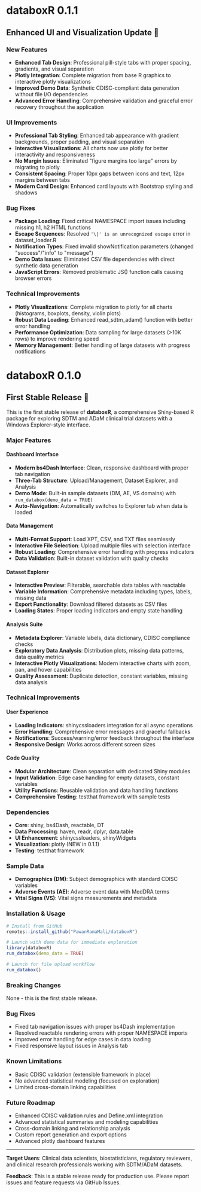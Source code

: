 # databoxR 0.1.1

## Enhanced UI and Visualization Update 🎨

### New Features
* **Enhanced Tab Design**: Professional pill-style tabs with proper spacing, gradients, and visual separation
* **Plotly Integration**: Complete migration from base R graphics to interactive plotly visualizations
* **Improved Demo Data**: Synthetic CDISC-compliant data generation without file I/O dependencies
* **Advanced Error Handling**: Comprehensive validation and graceful error recovery throughout the application

### UI Improvements
* **Professional Tab Styling**: Enhanced tab appearance with gradient backgrounds, proper padding, and visual separation
* **Interactive Visualizations**: All charts now use plotly for better interactivity and responsiveness
* **No Margin Issues**: Eliminated "figure margins too large" errors by migrating to plotly
* **Consistent Spacing**: Proper 10px gaps between icons and text, 12px margins between tabs
* **Modern Card Design**: Enhanced card layouts with Bootstrap styling and shadows

### Bug Fixes
* **Package Loading**: Fixed critical NAMESPACE import issues including missing h1, h2 HTML functions
* **Escape Sequences**: Resolved `'\|' is an unrecognized escape` error in dataset_loader.R
* **Notification Types**: Fixed invalid showNotification parameters (changed "success"/"info" to "message")
* **Demo Data Issues**: Eliminated CSV file dependencies with direct synthetic data generation
* **JavaScript Errors**: Removed problematic JS() function calls causing browser errors

### Technical Improvements
* **Plotly Visualizations**: Complete migration to plotly for all charts (histograms, boxplots, density, violin plots)
* **Robust Data Loading**: Enhanced read_sdtm_adam() function with better error handling
* **Performance Optimization**: Data sampling for large datasets (>10K rows) to improve rendering speed
* **Memory Management**: Better handling of large datasets with progress notifications

# databoxR 0.1.0

## First Stable Release 🚀

This is the first stable release of **databoxR**, a comprehensive Shiny-based R package for exploring SDTM and ADaM clinical trial datasets with a Windows Explorer-style interface.

### Major Features

#### Dashboard Interface
* **Modern bs4Dash Interface**: Clean, responsive dashboard with proper tab navigation
* **Three-Tab Structure**: Upload/Management, Dataset Explorer, and Analysis
* **Demo Mode**: Built-in sample datasets (DM, AE, VS domains) with `run_databox(demo_data = TRUE)`
* **Auto-Navigation**: Automatically switches to Explorer tab when data is loaded

#### Data Management
* **Multi-Format Support**: Load XPT, CSV, and TXT files seamlessly
* **Interactive File Selection**: Upload multiple files with selection interface
* **Robust Loading**: Comprehensive error handling with progress indicators
* **Data Validation**: Built-in dataset validation with quality checks

#### Dataset Explorer
* **Interactive Preview**: Filterable, searchable data tables with reactable
* **Variable Information**: Comprehensive metadata including types, labels, missing data
* **Export Functionality**: Download filtered datasets as CSV files
* **Loading States**: Proper loading indicators and empty state handling

#### Analysis Suite
* **Metadata Explorer**: Variable labels, data dictionary, CDISC compliance checks
* **Exploratory Data Analysis**: Distribution plots, missing data patterns, data quality metrics
* **Interactive Plotly Visualizations**: Modern interactive charts with zoom, pan, and hover capabilities
* **Quality Assessment**: Duplicate detection, constant variables, missing data analysis

### Technical Improvements

#### User Experience
* **Loading Indicators**: shinycssloaders integration for all async operations
* **Error Handling**: Comprehensive error messages and graceful fallbacks
* **Notifications**: Success/warning/error feedback throughout the interface
* **Responsive Design**: Works across different screen sizes

#### Code Quality
* **Modular Architecture**: Clean separation with dedicated Shiny modules
* **Input Validation**: Edge case handling for empty datasets, constant variables
* **Utility Functions**: Reusable validation and data handling functions
* **Comprehensive Testing**: testthat framework with sample tests

### Dependencies
* **Core**: shiny, bs4Dash, reactable, DT
* **Data Processing**: haven, readr, dplyr, data.table
* **UI Enhancement**: shinycssloaders, shinyWidgets
* **Visualization**: plotly (NEW in 0.1.1)
* **Testing**: testthat framework

### Sample Data
* **Demographics (DM)**: Subject demographics with standard CDISC variables
* **Adverse Events (AE)**: Adverse event data with MedDRA terms
* **Vital Signs (VS)**: Vital signs measurements and metadata

### Installation & Usage

```r
# Install from GitHub
remotes::install_github("PawanRamaMali/databoxR")

# Launch with demo data for immediate exploration
library(databoxR)
run_databox(demo_data = TRUE)

# Launch for file upload workflow
run_databox()
```

### Breaking Changes
None - this is the first stable release.

### Bug Fixes
* Fixed tab navigation issues with proper bs4Dash implementation
* Resolved reactable rendering errors with proper NAMESPACE imports
* Improved error handling for edge cases in data loading
* Fixed responsive layout issues in Analysis tab

### Known Limitations
* Basic CDISC validation (extensible framework in place)
* No advanced statistical modeling (focused on exploration)
* Limited cross-domain linking capabilities

### Future Roadmap
* Enhanced CDISC validation rules and Define.xml integration
* Advanced statistical summaries and modeling capabilities
* Cross-domain linking and relationship analysis
* Custom report generation and export options
* Advanced plotly dashboard features

---

**Target Users**: Clinical data scientists, biostatisticians, regulatory reviewers, and clinical research professionals working with SDTM/ADaM datasets.

**Feedback**: This is a stable release ready for production use. Please report issues and feature requests via GitHub Issues.